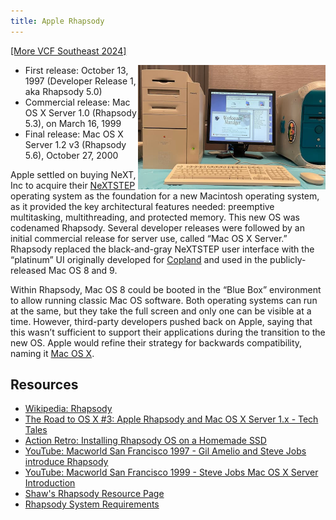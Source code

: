 ```yaml
---
title: Apple Rhapsody
---
```


[[More VCF Southeast 2024]](/computers/vcfse2024)

<img src="/img/vcfse2024/9600-rhapsody-workspace-manager.jpg" width="300" style="float: right" />

- First release: October 13, 1997 (Developer Release 1, aka Rhapsody 5.0)
- Commercial release: Mac OS X Server 1.0 (Rhapsody 5.3), on March 16, 1999
- Final release: Mac OS X Server 1.2 v3 (Rhapsody 5.6), October 27, 2000

Apple settled on buying NeXT, Inc to acquire their [NeXTSTEP](./nextstep) operating system as the foundation for a new Macintosh operating system, as it provided the key architectural features needed: preemptive multitasking, multithreading, and protected memory. This new OS was codenamed Rhapsody. Several developer releases were followed by an initial commercial release for server use, called “Mac OS X Server.” Rhapsody replaced the black-and-gray NeXTSTEP user interface with the “platinum” UI originally developed for [Copland](./copland) and used in the publicly-released Mac OS 8 and 9.

Within Rhapsody, Mac OS 8 could be booted in the “Blue Box” environment to allow running classic Mac OS software. Both operating systems can run at the same, but they take the full screen and only one can be visible at a time. However, third-party developers pushed back on Apple, saying that this wasn’t sufficient to support their applications during the transition to the new OS. Apple would refine their strategy for backwards compatibility, naming it [Mac OS X](./mac-os-x-developer-previews).

## Resources

- [Wikipedia: Rhapsody](<https://en.wikipedia.org/wiki/Rhapsody_(operating_system)>)
- [The Road to OS X #3: Apple Rhapsody and Mac OS X Server 1.x - Tech Tales](https://overcast.fm/+wCpzfqSf8)
- [Action Retro: Installing Rhapsody OS on a Homemade SSD](https://youtu.be/jMFnwhTXar8)
- [YouTube: Macworld San Francisco 1997 - Gil Amelio and Steve Jobs introduce Rhapsody](https://youtu.be/QhhFQ-3w5tE)
- [YouTube: Macworld San Francisco 1999 - Steve Jobs Mac OS X Server Introduction](https://youtu.be/EFIF2496Br0)
- [Shaw's Rhapsody Resource Page](http://rhapsodyos.org/)
- [Rhapsody System Requirements](http://www.rhapsodyos.org/hardware/system_requirements/system_requirements_1.html)
